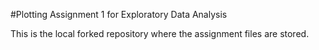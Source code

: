 #Plotting Assignment 1 for Exploratory Data Analysis

This is the local forked repository where the assignment files are stored.
